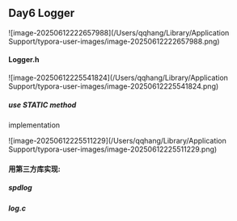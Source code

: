 ## Day6 Logger

![image-20250612222657988](/Users/qqhang/Library/Application Support/typora-user-images/image-20250612222657988.png)

#### Logger.h

![image-20250612225541824](/Users/qqhang/Library/Application Support/typora-user-images/image-20250612225541824.png)

##### use **STATIC** method



implementation 

![image-20250612225511229](/Users/qqhang/Library/Application Support/typora-user-images/image-20250612225511229.png)



#### 用第三方库实现:

##### spdlog

##### log.c